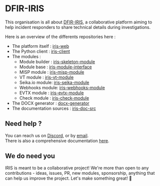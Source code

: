 # DFIR-IRIS
This organisation is all about [DFIR-IRIS](https://dfir-iris.org), a collaborative platform aiming 
to help incident responders to share technical details during investigations.

Here is an overview of the differents repositories here : 
 - The platform itself : [iris-web](https://github.com/dfir-iris/iris-web) 
 - The Python client : [iris-client](https://github.com/dfir-iris/iris-client)
 - The modules : 
    - Module builder : [iris-skeleton-module](https://github.com/dfir-iris/iris-skeleton-module)
    - Module base : [iris-module-interface](https://github.com/dfir-iris/iris-module-interface)
    - MISP module : [iris-misp-module](https://github.com/dfir-iris/iris-misp-module)
    - VT module : [iris-vt-module](https://github.com/dfir-iris/iris-vt-module)
    - Seika.io module: [iris-seika-module](https://github.com/dfir-iris/iris-seika-module)
    - Webhooks module: [iris-webhooks-module](https://github.com/dfir-iris/iris-webhooks-module)
    - EVTX module : [iris-evtx-module](https://github.com/dfir-iris/iris-evtx-module)
    - Check module : [iris-check-module](https://github.com/dfir-iris/iris-check-module)
- The DOCX generator : [docx-generator](https://github.com/dfir-iris/docx-generator)
- The documentation sources : [iris-doc-src](https://github.com/dfir-iris/iris-doc-src)

## Need help ?
You can reach us on [Discord](https://discord.gg/76tM6QUJza), or by [email](mailto:contact@dfir-iris.org).  
There is also a comprehensive documentation [here](https://docs.dfir-iris.org/). 

## We do need you
IRIS is meant to be a collaborative project! We're more than open to any contributions - ideas, issues, PR, new modules, sponsorship, anything that can help us improve the project. Let's make something great! :tada:
